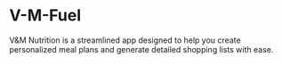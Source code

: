 # V-M-Fuel
V&amp;M Nutrition is a streamlined app designed to help you create personalized meal plans and generate detailed shopping lists with ease.
